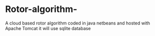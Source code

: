 # Rotor-algorithm-
A cloud based rotor algorithm coded in java netbeans and hosted with Apache Tomcat it will use sqlite database 
